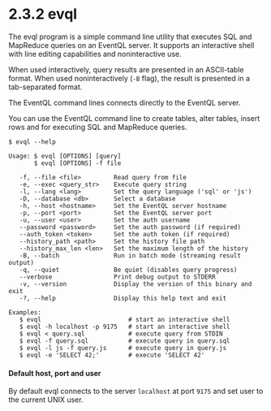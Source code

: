 2.3.2 evql
==========

The evql program is a simple command line utility that executes SQL and MapReduce
queries on an EventQL server. It supports an interactive shell with line editing
capabilities and noninteractive use.

When used interactively, query results are presented in an ASCII-table format.
When used noninteractively (`-B` flag), the result is presented in a tab-separated
format.

The EventQL command lines connects directly to the EventQL server.

You can use the EventQL command line to create tables, alter tables, insert rows
and for executing SQL and MapReduce queries.

    $ evql --help

    Usage: $ evql [OPTIONS] [query]
           $ evql [OPTIONS] -f file

       -f, --file <file>         Read query from file
       -e, --exec <query_str>    Execute query string
       -l, --lang <lang>         Set the query language ('sql' or 'js')
       -D, --database <db>       Select a database
       -h, --host <hostname>     Set the EventQL server hostname
       -p, --port <port>         Set the EventQL server port
       -u, --user <user>         Set the auth username
       --password <password>     Set the auth password (if required)
       --auth_token <token>      Set the auth token (if required)
       --history_path <path>     Set the history file path
       --history_max_len <len>   Set the maximum length of the history
       -B, --batch               Run in batch mode (streaming result output)
       -q, --quiet               Be quiet (disables query progress)
       --verbose                 Print debug output to STDERR
       -v, --version             Display the version of this binary and exit
       -?, --help                Display this help text and exit

    Examples:
       $ evql                        # start an interactive shell
       $ evql -h localhost -p 9175   # start an interactive shell
       $ evql < query.sql            # execute query from STDIN
       $ evql -f query.sql           # execute query in query.sql
       $ evql -l js -f query.js      # execute query in query.js
       $ evql -e 'SELECT 42;'        # execute 'SELECT 42'


#### Default host, port and user

By default evql connects to the server `localhost` at port `9175` and set user to
the current UNIX user.
